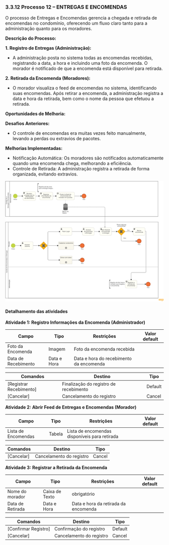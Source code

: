 ### 3.3.12 Processo 12 – ENTREGAS E ENCOMENDAS

O processo de Entregas e Encomendas gerencia a chegada e retirada de encomendas no condomínio, oferecendo um fluxo claro tanto para a administração quanto para os moradores.

**Descrição do Processo:**

**1. Registro de Entregas (Administração):**

* A administração posta no sistema todas as encomendas recebidas, registrando a data, a hora e incluindo uma foto da encomenda. O morador é notificado de que a encomenda está disponível para retirada.

**2. Retirada da Encomenda (Moradores):**

* O morador visualiza o feed de encomendas no sistema, identificando suas encomendas. Após retirar a encomenda, a administração registra a data e hora da retirada, bem como o nome da pessoa que efetuou a retirada.

**Oportunidades de Melhoria:**

**Desafios Anteriores:**

* O controle de encomendas era muitas vezes feito manualmente, levando a perdas ou extravios de pacotes.

**Melhorias Implementadas:**

* Notificação Automática: Os moradores são notificados automaticamente quando uma encomenda chega, melhorando a eficiência.
* Controle de Retirada: A administração registra a retirada de forma organizada, evitando extravios.
  
![Exemplo de um Modelo BPMN do PROCESSO 3](images/processo-XII-entregas-e-encomendas.png "Modelo BPMN do Processo 3.")


#### Detalhamento das atividades

**Atividade 1: Registro Informações da Encomenda (Administrador)**

| **Campo**       | **Tipo**         | **Restrições** | **Valor default** |
| ---             | ---              | ---            | ---               |
| Foto da Encomenda  | Imagem | 	Foto da encomenda recebida|              |
| Data de Recebimento  | Data e Hora   | Data e hora do recebimento da encomenda |               |


| **Comandos**         |  **Destino**                   | **Tipo** |
| ---                  | ---                            | ---               |
|[Registrar Recebimento]            | Finalização do registro de recebimento             |Default       |
|[Cancelar]       | Cancelamento do registro             |Cancel      |

**Atividade 2: Abrir Feed de Entregas e Encomendas (Morador)**

| **Campo**       | **Tipo**         | **Restrições** | **Valor default** |
| ---             | ---              | ---            | ---               |
|Lista de Encomendas  | Tabela| 	Lista de encomendas disponíveis para retirada|              |

| **Comandos**         |  **Destino**                   | **Tipo** |
| ---                  | ---                            | ---               |
|[Cancelar]       | Cancelamento do registro             |Cancel      |

**Atividade 3: Registrar a Retirada da Encomenda**

| **Campo**       | **Tipo**         | **Restrições** | **Valor default** |
| ---             | ---              | ---            | ---               |
|Nome do morador  | Caixa de Texto| obrigatório|              |
| Data de Retirada| Data e Hora   | Data e hora da retirada da encomenda |               |

| **Comandos**         |  **Destino**                   | **Tipo** |
| ---                  | ---                            | ---               |
|[Confirmar Registro]       |Confirmação do registro             |Default   |
|[Cancelar]       | Cancelamento do registro             |Cancel      |

